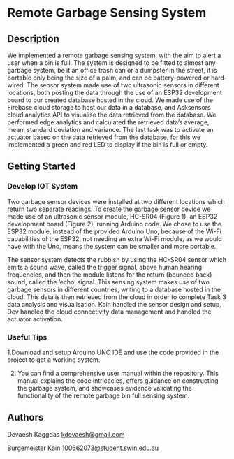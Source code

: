 # Remote Garbage Sensing System

## Description

We implemented a remote garbage sensing system, with the aim to alert a user when a bin is full. The system is designed to be fitted to almost any garbage system, be it an office trash can or a dumpster in the street, it is portable only being the size of a palm, and can be battery-powered or hard-wired. The sensor system made use of two ultrasonic sensors in different locations, both posting the data through the use of an ESP32 development board to our created database hosted in the cloud. We made use of the Firebase cloud storage to host our data in a database, and Asksensors cloud analytics API to visualise the data retrieved from the database. We performed edge analytics and calculated the retrieved data’s average, mean, standard deviation and variance. The last task was to activate an actuator based on the data retrieved from the database, for this we implemented a green and red LED to display if the bin is full or empty.


## Getting Started


### Develop IOT System

Two garbage sensor devices were installed at two different locations which return two separate readings. To create the garbage sensor device we made use of an ultrasonic sensor module, HC-SR04 (Figure 1), an ESP32 development board (Figure 2), running Arduino code. We chose to use the ESP32 module, instead of the provided Arduino Uno, because of the Wi-Fi capabilities of the ESP32, not needing an extra Wi-Fi module, as we would have with the Uno, means the system can be smaller and more portable.

The sensor system detects the rubbish by using the HC-SR04 sensor which emits a sound wave, called the trigger signal, above human hearing frequencies, and then the module listens for the return (bounced back) sound, called the ‘echo’ signal.
This sensing system makes use of two garbage sensors in different countries, writing to a database hosted in the cloud. This data is then retrieved from the cloud in order to complete Task 3 data analysis and visualisation. Kain handled the sensor design and setup, Dev handled the cloud connectivity data management and handled the actuator activation.


### Useful Tips

1.Download and setup Arduino UNO IDE and use the code provided in the project to get a working system.

2. You can find a comprehensive user manual within the repository. This manual explains the code intricacies, offers guidance on constructing the garbage system, and showcases evidence validating the functionality of the remote garbage bin full sensing system.

## Authors

Devaesh Kaggdas
kdevaesh@gmail.com

Burgemeister Kain
100662073@student.swin.edu.au


